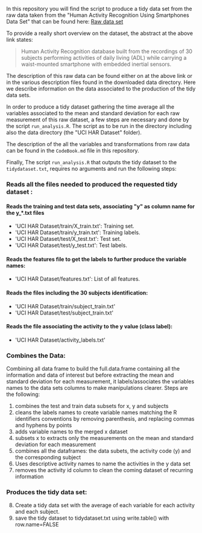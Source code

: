 In this repository you will find the script to produce a tidy data set from the raw data taken from the "Human Activity Recognition Using Smartphones Data Set" that can be found here:
[Raw data set](http://archive.ics.uci.edu/ml/datasets/Human+Activity+Recognition+Using+Smartphones)

To provide a really short overview on the dataset, the abstract at the above link states:
> Human Activity Recognition database built from the recordings of 30 subjects performing activities of daily living (ADL) while carrying a waist-mounted smartphone with embedded inertial sensors.

The description of this raw data can be found either on at the above link or in the various description files found in the downloaded data directory. Here we describe information on the data associated to the production of the tidy data sets.

In order to produce a tidy dataset gathering the time average all the variables associated to the mean and standard deviation for each raw measurement of this raw dataset, a few steps are necessary and done by the script `run_analysis.R`. The script as to be run in the directory including also the data directory (the "UCI HAR Dataset" folder). 

The description of the all the variables and transformations from raw data can be found in the `CodeBook.md` file in this repository.

Finally, The script `run_analysis.R` that outputs the tidy dataset to the `tidydataset.txt`, requires no arguments and run the following steps:

### Reads all the files needed to produced the requested tidy dataset :

#### Reads the training and test data sets, associating "y" as column name for the y_*.txt files
- 'UCI HAR Dataset/train/X_train.txt': Training set.
- 'UCI HAR Dataset/train/y_train.txt': Training labels.
- 'UCI HAR Dataset/test/X_test.txt': Test set.
- 'UCI HAR Dataset/test/y_test.txt': Test labels.

#### Reads the features file to get the labels to further produce the variable names:
- 'UCI HAR Dataset/features.txt': List of all features.

#### Reads the files including the 30 subjects identification:
- 'UCI HAR Dataset/train/subject_train.txt'
- 'UCI HAR Dataset/test/subject_train.txt'

#### Reads the file associating the activity to the y value (class label):
- 'UCI HAR Dataset/activity_labels.txt'

### Combines the Data:
Combining all data frame to build the full.data.frame containing all the information and data of interest
but before extracting the mean and standard deviation for each measurement, it labels/associates the variables names to the data sets columns to make manipulations clearer.
Steps are the following:

1. combines the test and train data subsets for x, y and subjects 
2. cleans the labels names to create variable names matching the R identifiers conventions by removing parenthesis, and replacing commas and hyphens by points
3. adds variable names to the merged x dataset 
4. subsets x to extracts only the measurements on the mean and standard deviation for each measurement
5. combines all the dataframes: the  data subets, the activity code (y) and the corresponding subject
6. Uses descriptive activity names to name the activities in the y data set
7. removes the activity id column to clean the coming dataset of recurring information

### Produces the tidy data set:

8. Create a tidy data set with the average of each variable for each activity and each subject.
9. save the tidy dataset to tidydataset.txt using write.table() with row.name=FALSE 

